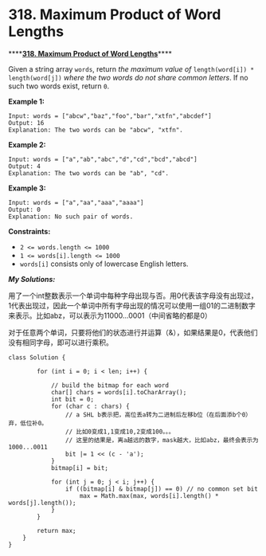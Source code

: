 # 318. Maximum Product of Word Lengths

\*\*\*\*[**318. Maximum Product of Word Lengths**](https://leetcode.com/problems/maximum-product-of-word-lengths/)\*\*\*\*

Given a string array `words`, return _the maximum value of_ `length(word[i]) * length(word[j])` _where the two words do not share common letters_. If no such two words exist, return `0`.

**Example 1:**

```text
Input: words = ["abcw","baz","foo","bar","xtfn","abcdef"]
Output: 16
Explanation: The two words can be "abcw", "xtfn".
```

**Example 2:**

```text
Input: words = ["a","ab","abc","d","cd","bcd","abcd"]
Output: 4
Explanation: The two words can be "ab", "cd".
```

**Example 3:**

```text
Input: words = ["a","aa","aaa","aaaa"]
Output: 0
Explanation: No such pair of words.
```

**Constraints:**

* `2 <= words.length <= 1000`
* `1 <= words[i].length <= 1000`
* `words[i]` consists only of lowercase English letters.

_**My Solutions:**_

用了一个int整数表示一个单词中每种字母出现与否。用0代表该字母没有出现过，1代表出现过，因此一个单词中所有字母出现的情况可以使用一组01的二进制数字来表示。比如abz，可以表示为11000…0001（中间省略的都是0） 

对于任意两个单词，只要将他们的状态进行并运算（&），如果结果是0，代表他们没有相同字母，即可以进行乘积。

```text
class Solution {
        
        for (int i = 0; i < len; i++) {
            
            // build the bitmap for each word
            char[] chars = words[i].toCharArray();
            int bit = 0;
            for (char c : chars) {
                // a SHL b表示把，高位丢a转为二进制后左移b位（在后面添b个0）弃，低位补0。
                // 比如0变成1,1变成10,2变成100。。。
                // 这里的结果是，离a越远的数字，mask越大，比如abz，最终会表示为1000...0011
                bit |= 1 << (c - 'a');
            }
            bitmap[i] = bit;
            
            for (int j = 0; j < i; j++) {
                if ((bitmap[i] & bitmap[j]) == 0) // no common set bit
                    max = Math.max(max, words[i].length() * words[j].length());
            }
        }
        
        return max;
    }
}
```

